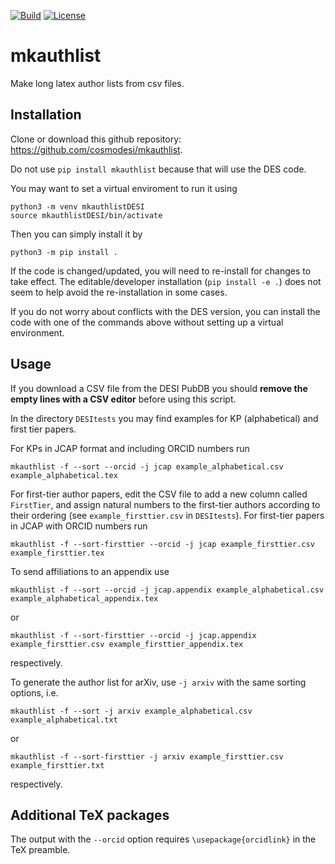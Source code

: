 [![Build](https://github.com/cosmodesi/mkauthlist/actions/workflows/python-package.yml/badge.svg)](https://github.com/cosmodesi/mkauthlist/actions/workflows/python-package.yml)
[![License](https://img.shields.io/badge/license-MIT-blue.svg)](../../)

mkauthlist
==========

Make long latex author lists from csv files.

Installation
------------

Clone or download this github repository: <https://github.com/cosmodesi/mkauthlist>.

Do not use `pip install mkauthlist` because that will use the DES code.

You may want to set a virtual enviroment to run it using

```shell
python3 -m venv mkauthlistDESI
source mkauthlistDESI/bin/activate
```

Then you can simply install it by

```shell
python3 -m pip install .
```
If the code is changed/updated, you will need to re-install for changes to take effect.
The editable/developer installation (`pip install -e .`) does not seem to help avoid the re-installation in some cases.

If you do not worry about conflicts with the DES version, you can install the code with one of the commands above without setting up a virtual environment.

Usage
-----

If you download a CSV file from the DESI PubDB you should **remove the empty lines with a CSV editor** before using this script.

In the directory `DESItests` you may find examples for KP (alphabetical) and first tier papers.

For KPs in JCAP format and including ORCID numbers run

```shell
mkauthlist -f --sort --orcid -j jcap example_alphabetical.csv example_alphabetical.tex
```

For first-tier author papers, edit the CSV file to add a new column called `FirstTier`, and assign natural numbers to the first-tier authors according to their ordering (see `example_firsttier.csv` in `DESItests`).
For first-tier papers in JCAP with ORCID numbers run

```shell
mkauthlist -f --sort-firsttier --orcid -j jcap example_firsttier.csv example_firsttier.tex
```

To send affiliations to an appendix use
```shell
mkauthlist -f --sort --orcid -j jcap.appendix example_alphabetical.csv example_alphabetical_appendix.tex
```
or
```shell
mkauthlist -f --sort-firsttier --orcid -j jcap.appendix example_firsttier.csv example_firsttier_appendix.tex
```
respectively.

To generate the author list for arXiv, use `-j arxiv` with the same sorting options, i.e.
```shell
mkauthlist -f --sort -j arxiv example_alphabetical.csv example_alphabetical.txt
```
or
```shell
mkauthlist -f --sort-firsttier -j arxiv example_firsttier.csv example_firsttier.txt
```
respectively.

Additional TeX packages
-----
The output with the `--orcid` option requires `\usepackage{orcidlink}` in the TeX preamble.


